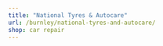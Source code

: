 ```yaml
---
title: "National Tyres & Autocare"
url: /burnley/national-tyres-and-autocare/
shop: car repair
---
```

